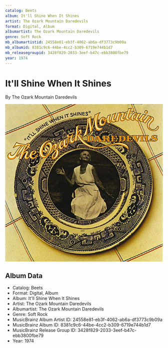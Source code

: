 ```yaml
---
catalog: Beets
album: It'll Shine When It Shines
artist: The Ozark Mountain Daredevils
format: Digital, Album
albumartist: The Ozark Mountain Daredevils
genre: Soft Rock
mb_albumartistid: 24558e81-eb3f-4062-ab6a-df3773c9b09a
mb_albumid: 8381c9c6-44be-4cc2-b309-6719e744b1d7
mb_releasegroupid: 3428f829-2033-3eef-b47c-ebb3800fbe79
year: 1974
---
```


# It'll Shine When It Shines

By The Ozark Mountain Daredevils

![](../../assets/beetscovers/The_Ozark_Mountain_Daredevils-Itll_Shine_When_It_Shines.jpg)

## Album Data

- Catalog: Beets
- Format: Digital, Album
- Album: It'll Shine When It Shines
- Artist: The Ozark Mountain Daredevils
- Albumartist: The Ozark Mountain Daredevils
- Genre: Soft Rock
- MusicBrainz Album Artist ID: 24558e81-eb3f-4062-ab6a-df3773c9b09a
- MusicBrainz Album ID: 8381c9c6-44be-4cc2-b309-6719e744b1d7
- MusicBrainz Release Group ID: 3428f829-2033-3eef-b47c-ebb3800fbe79
- Year: 1974

